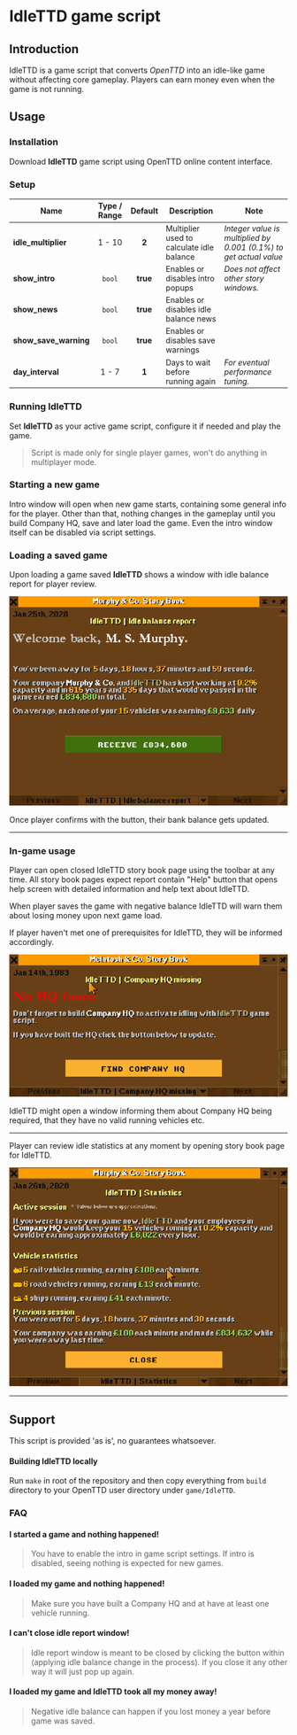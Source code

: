 # IdleTTD game script

## Introduction

IdleTTD is a game script that converts _OpenTTD_ into an idle-like game without affecting core gameplay. Players can earn money even when the game is not running.

## Usage

### Installation

Download __IdleTTD__ game script using OpenTTD online content interface.

### Setup

| Name                  | Type / Range  | Default       | Description                               | Note |
| --------------------- | :-----------: | :-----------: | ----------------------------------------- | ---- |
| __idle_multiplier__   | 1 - 10        | __2__         | Multiplier used to calculate idle balance | _Integer value is multiplied by 0.001 (0.1%) to get actual value_ |
| __show_intro__        | `bool`        | __true__      | Enables or disables intro popups          | _Does not affect other story windows._ |
| __show_news__         | `bool`        | __true__      | Enables or disables idle balance news     |  |
| __show_save_warning__ | `bool`        | __true__      | Enables or disables save warnings         |  |
| __day_interval__      | 1 - 7         | __1__         | Days to wait before running again         | _For eventual performance tuning._ |

### Running IdleTTD

Set __IdleTTD__ as your active game script, configure it if needed and play the game.

> Script is made only for single player games, won't do anything in multiplayer mode.

### Starting a new game
Intro window will open when new game starts, containing some general info for the player. Other than that, nothing changes in the gameplay until you build Company HQ, save and later load the game. Even the intro window itself can be disabled via script settings.




### Loading a saved game

Upon loading a game saved __IdleTTD__ shows a window with idle balance report for player review.

![Report window](./extra/images/report-small.png)

Once player confirms with the button, their bank balance gets updated.


---



### In-game usage

Player can open closed IdleTTD story book page using the toolbar at any time. All story book pages expect report contain "Help" button that opens help screen with detailed information and help text about IdleTTD.

When player saves the game with negative balance IdleTTD will warn them about losing money upon next game load.

If player haven't met one of prerequisites for IdleTTD, they will be informed accordingly.

![Missing HQ window](./extra/images/missing-hq-small.png)

IdleTTD might open a window informing them about Company HQ being required, that they have no valid running vehicles etc.


---




Player can review idle statistics at any moment by opening story book page for IdleTTD.

![Idle statistics window](./extra/images/statistics-small.png)

---




## Support
This script is provided 'as is', no guarantees whatsoever.

#### Building IdleTTD locally

Run `make` in root of the repository and then copy everything from `build` directory to your OpenTTD user directory under `game/IdleTTD`.


### FAQ

#### I started a game and nothing happened!
> You have to enable the intro in game script settings. If intro is disabled, seeing nothing is expected for new games.

#### I loaded my game and nothing happened!
> Make sure you have built a Company HQ and at have at least one vehicle running.

#### I can't close idle report window!
> Idle report window is meant to be closed by clicking the button within (applying idle balance change in the process). If you close it any other way it will just pop up again.

#### I loaded my game and IdleTTD took all my money away!
> Negative idle balance can happen if you lost money a year before game was saved.
